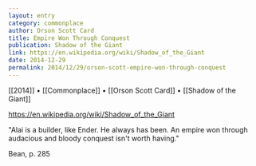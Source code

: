 ```yaml
---
layout: entry
category: commonplace
author: Orson Scott Card
title: Empire Won Through Conquest
publication: Shadow of the Giant
link: https://en.wikipedia.org/wiki/Shadow_of_the_Giant
date: 2014-12-29
permalink: 2014/12/29/orson-scott-empire-won-through-conquest
---
```


[[2014]] • [[Commonplace]] • [[Orson Scott Card]] • [[Shadow of the Giant]]

https://en.wikipedia.org/wiki/Shadow_of_the_Giant

"Alai is a builder, like Ender. He always has been. An empire won through audacious and bloody conquest isn't worth having."

Bean, p. 285
